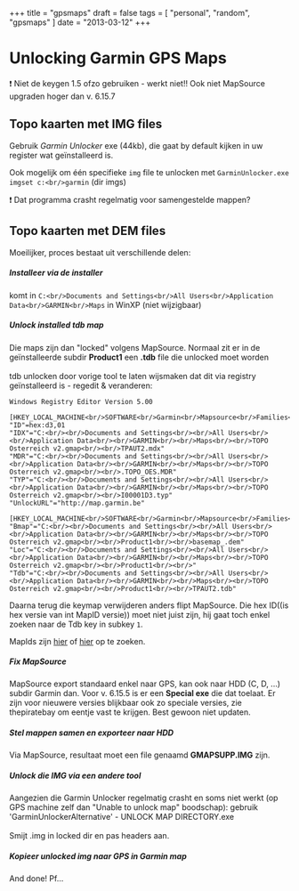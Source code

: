 +++
title = "gpsmaps"
draft = false
tags = [
    "personal",
    "random",
    "gpsmaps"
]
date = "2013-03-12"
+++
# Unlocking Garmin GPS Maps 

:exclamation: Niet de keygen 1.5 ofzo gebruiken - werkt niet!! Ook niet MapSource upgraden hoger dan v. 6.15.7

## Topo kaarten met IMG files 

Gebruik *Garmin Unlocker* exe (44kb), die gaat by default kijken in uw register wat geïnstalleerd is.

Ook mogelijk om één specifieke `img` file te unlocken met `GarminUnlocker.exe imgset c:<br/>garmin` (dir imgs)

:exclamation: Dat programma crasht regelmatig voor samengestelde mappen?

## Topo kaarten met DEM files 

Moeilijker, proces bestaat uit verschillende delen:

##### Installeer via de installer 

komt in `C:<br/>Documents and Settings<br/>All Users<br/>Application Data<br/>GARMIN<br/>Maps` in WinXP (niet wijzigbaar)

##### Unlock installed tdb map 

Die maps zijn dan "locked" volgens MapSource. Normaal zit er in de geïnstalleerde subdir **Product1** een **.tdb** file die unlocked moet worden<br/><br/>
tdb unlocken door vorige tool te laten wijsmaken dat dit via registry geïnstalleerd is - regedit & veranderen:

```
Windows Registry Editor Version 5.00

[HKEY_LOCAL_MACHINE<br/>SOFTWARE<br/>Garmin<br/>Mapsource<br/>Families<br/>FAMILY_467]
"ID"=hex:d3,01
"IDX"="C:<br/><br/>Documents and Settings<br/><br/>All Users<br/><br/>Application Data<br/><br/>GARMIN<br/><br/>Maps<br/><br/>TOPO Osterreich v2.gmap<br/><br/>TPAUT2.mdx"
"MDR"="C:<br/><br/>Documents and Settings<br/><br/>All Users<br/><br/>Application Data<br/><br/>GARMIN<br/><br/>Maps<br/><br/>TOPO Osterreich v2.gmap<br/><br/>.TOPO_OES.MDR"
"TYP"="C:<br/><br/>Documents and Settings<br/><br/>All Users<br/><br/>Application Data<br/><br/>GARMIN<br/><br/>Maps<br/><br/>TOPO Osterreich v2.gmap<br/><br/>I00001D3.typ"
"UnlockURL"="http://map.garmin.be"

[HKEY_LOCAL_MACHINE<br/>SOFTWARE<br/>Garmin<br/>Mapsource<br/>Families<br/>FAMILY_467<br/>1]
"Bmap"="C:<br/><br/>Documents and Settings<br/><br/>All Users<br/><br/>Application Data<br/><br/>GARMIN<br/><br/>Maps<br/><br/>TOPO Osterreich v2.gmap<br/><br/>Product1<br/><br/>basemap_.dem"
"Loc"="C:<br/><br/>Documents and Settings<br/><br/>All Users<br/><br/>Application Data<br/><br/>GARMIN<br/><br/>Maps<br/><br/>TOPO Osterreich v2.gmap<br/><br/>Product1<br/><br/>"
"Tdb"="C:<br/><br/>Documents and Settings<br/><br/>All Users<br/><br/>Application Data<br/><br/>GARMIN<br/><br/>Maps<br/><br/>TOPO Osterreich v2.gmap<br/><br/>Product1<br/><br/>TPAUT2.tdb"
```

Daarna terug die keymap verwijderen anders flipt MapSource.
Die hex ID((is hex versie van int MapID versie)) moet niet juist zijn, hij gaat toch enkel zoeken naar de Tdb key in subkey `1`.

MapIds zijn [hier](http:*masmap.org/forum/viewtopic.php?f######9&t137) of [hier](http:*forum.mobilism.org/viewtopic.php?t=36929) op te zoeken. 

##### Fix MapSource 

MapSource export standaard enkel naar GPS, kan ook naar HDD (C, D, ...) subdir Garmin dan. Voor v. 6.15.5 is er een **Special exe** die dat toelaat. Er zijn voor nieuwere versies blijkbaar ook zo speciale versies, zie thepiratebay om eentje vast te krijgen. Best gewoon niet updaten.

##### Stel mappen samen en exporteer naar HDD 

Via MapSource, resultaat moet een file genaamd **GMAPSUPP.IMG** zijn. 

##### Unlock die IMG via een andere tool 

Aangezien die Garmin Unlocker regelmatig crasht en soms niet werkt (op GPS machine zelf dan "Unable to unlock map" boodschap): gebruik 'GarminUnlockerAlternative' - UNLOCK MAP DIRECTORY.exe<br/><br/>
Smijt .img in locked dir en pas headers aan.

##### Kopieer unlocked img naar GPS in Garmin map 

And done! Pf...